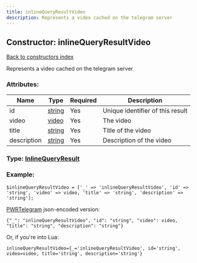 ```yaml
---
title: inlineQueryResultVideo
description: Represents a video cached on the telegram server
---
```

## Constructor: inlineQueryResultVideo  
[Back to constructors index](index.md)



Represents a video cached on the telegram server

### Attributes:

| Name     |    Type       | Required | Description |
|----------|---------------|----------|-------------|
|id|[string](../types/string.md) | Yes|Unique identifier of this result|
|video|[video](../types/video.md) | Yes|The video|
|title|[string](../types/string.md) | Yes|Title of the video|
|description|[string](../types/string.md) | Yes|Description of the video|



### Type: [InlineQueryResult](../types/InlineQueryResult.md)


### Example:

```
$inlineQueryResultVideo = ['_' => 'inlineQueryResultVideo', 'id' => 'string', 'video' => video, 'title' => 'string', 'description' => 'string'];
```  

[PWRTelegram](https://pwrtelegram.xyz) json-encoded version:

```
{"_": "inlineQueryResultVideo", "id": "string", "video": video, "title": "string", "description": "string"}
```


Or, if you're into Lua:  


```
inlineQueryResultVideo={_='inlineQueryResultVideo', id='string', video=video, title='string', description='string'}

```


